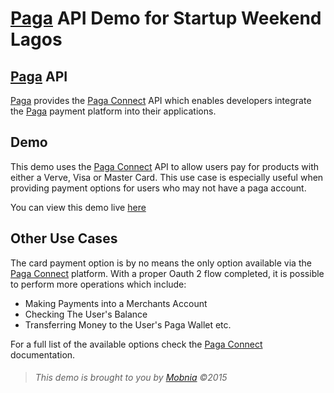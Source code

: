 # [Paga] API Demo for Startup Weekend Lagos

## [Paga] API
[Paga] provides the [Paga Connect] API which enables developers integrate the [Paga] payment platform into their applications.

## Demo
This demo uses the [Paga Connect] API to allow users pay for products with either a Verve, Visa or Master Card.
This use case is especially useful when providing payment options for users who may not have a paga account.

You can view this demo live [here](http://paga-demo.mobnia.com "Paga API Demo")

## Other Use Cases
The card payment option is by no means the only option available via the [Paga Connect] platform.
With a proper Oauth 2 flow completed, it is possible to perform more operations which include:
 * Making Payments into a Merchants Account
 * Checking The User's Balance
 * Transferring Money to the User's Paga Wallet
etc.

For a full list of the available options check the  [Paga Connect] documentation.



> ###### This demo is brought to you by [Mobnia] &copy;2015



[Paga]: http://www.mypaga.com "Paga"
[Paga Connect]: https://mypaga.atlassian.net/wiki/display/PagaConnect/Paga+Connect "Paga Connect"
[Mobnia]: http://www.mobnia.com "Mobnia"